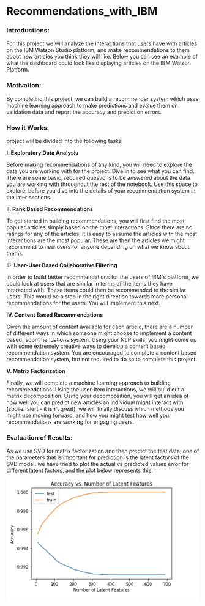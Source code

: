 # Recommendations_with_IBM

### Introductions:

For this project we will analyze the interactions that users have with articles on the IBM Watson Studio platform, and make recommendations to them about new articles you think they will like. Below you can see an example of what the dashboard could look like displaying articles on the IBM Watson Platform.

### Motivation:

By completing this project, we can build a recommender system which uses machine learning approach to make predictions and evalue them on validation data and report the accuracy and prediction errors. 


### How it Works:

 project will be divided into the following tasks

**I. Exploratory Data Analysis**

Before making recommendations of any kind, you will need to explore the data you are working with for the project. Dive in to see what you can find. There are some basic, required questions to be answered about the data you are working with throughout the rest of the notebook. Use this space to explore, before you dive into the details of your recommendation system in the later sections.

**II. Rank Based Recommendations**

To get started in building recommendations, you will first find the most popular articles simply based on the most interactions. Since there are no ratings for any of the articles, it is easy to assume the articles with the most interactions are the most popular. These are then the articles we might recommend to new users (or anyone depending on what we know about them).

**III. User-User Based Collaborative Filtering**

In order to build better recommendations for the users of IBM's platform, we could look at users that are similar in terms of the items they have interacted with. These items could then be recommended to the similar users. This would be a step in the right direction towards more personal recommendations for the users. You will implement this next.

**IV. Content Based Recommendations**

Given the amount of content available for each article, there are a number of different ways in which someone might choose to implement a content based recommendations system. Using your NLP skills, you might come up with some extremely creative ways to develop a content based recommendation system. You are encouraged to complete a content based recommendation system, but not required to do so to complete this project.

**V. Matrix Factorization**

Finally, we will complete a machine learning approach to building recommendations. Using the user-item interactions, we will build out a matrix decomposition. Using your decomposition, you will get an idea of how well you can predict new articles an individual might interact with (spoiler alert - it isn't great). we will finally discuss which methods you might use moving forward, and how you might test how well your recommendations are working for engaging users.


### Evaluation of Results:

As we use SVD for matrix factorization and then predict the test data, one of the parameters that is important for prediction is the latent factors of the SVD model. we have tried to plot the actual vs predicted values error for different latent factors, and the plot below represents this:

![](images/validation_plot.png)


